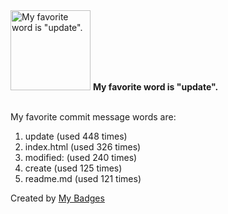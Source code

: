 <img src="https://my-badges.github.io/my-badges/favorite-word.png" alt="My favorite word is &quot;update&quot;." title="My favorite word is &quot;update&quot;." width="128">
<strong>My favorite word is &quot;update&quot;.</strong>
<br><br>

My favorite commit message words are:

1. update (used 448 times)
2. index.html (used 326 times)
3. modified: (used 240 times)
4. create (used 125 times)
5. readme.md (used 121 times)


Created by <a href="https://github.com/my-badges/my-badges">My Badges</a>